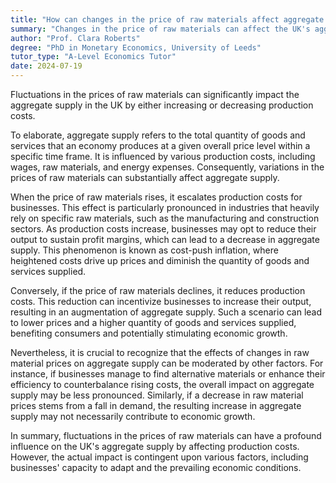 ```yaml
---
title: "How can changes in the price of raw materials affect aggregate supply in the UK economy?"
summary: "Changes in the price of raw materials can affect the UK's aggregate supply by either increasing or decreasing production costs."
author: "Prof. Clara Roberts"
degree: "PhD in Monetary Economics, University of Leeds"
tutor_type: "A-Level Economics Tutor"
date: 2024-07-19
---
```


Fluctuations in the prices of raw materials can significantly impact the aggregate supply in the UK by either increasing or decreasing production costs.

To elaborate, aggregate supply refers to the total quantity of goods and services that an economy produces at a given overall price level within a specific time frame. It is influenced by various production costs, including wages, raw materials, and energy expenses. Consequently, variations in the prices of raw materials can substantially affect aggregate supply.

When the price of raw materials rises, it escalates production costs for businesses. This effect is particularly pronounced in industries that heavily rely on specific raw materials, such as the manufacturing and construction sectors. As production costs increase, businesses may opt to reduce their output to sustain profit margins, which can lead to a decrease in aggregate supply. This phenomenon is known as cost-push inflation, where heightened costs drive up prices and diminish the quantity of goods and services supplied.

Conversely, if the price of raw materials declines, it reduces production costs. This reduction can incentivize businesses to increase their output, resulting in an augmentation of aggregate supply. Such a scenario can lead to lower prices and a higher quantity of goods and services supplied, benefiting consumers and potentially stimulating economic growth.

Nevertheless, it is crucial to recognize that the effects of changes in raw material prices on aggregate supply can be moderated by other factors. For instance, if businesses manage to find alternative materials or enhance their efficiency to counterbalance rising costs, the overall impact on aggregate supply may be less pronounced. Similarly, if a decrease in raw material prices stems from a fall in demand, the resulting increase in aggregate supply may not necessarily contribute to economic growth.

In summary, fluctuations in the prices of raw materials can have a profound influence on the UK's aggregate supply by affecting production costs. However, the actual impact is contingent upon various factors, including businesses' capacity to adapt and the prevailing economic conditions.
    